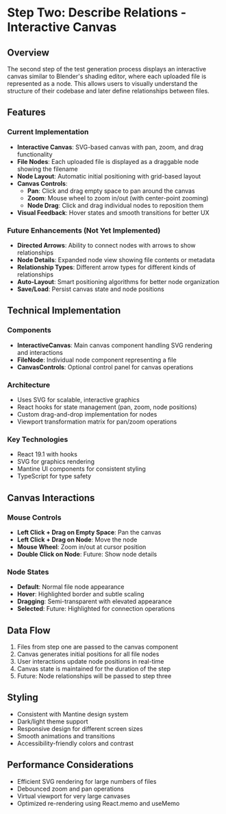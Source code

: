 # Step Two: Describe Relations - Interactive Canvas

## Overview

The second step of the test generation process displays an interactive canvas similar to Blender's shading editor, where each uploaded file is represented as a node. This allows users to visually understand the structure of their codebase and later define relationships between files.

## Features

### Current Implementation

- **Interactive Canvas**: SVG-based canvas with pan, zoom, and drag functionality
- **File Nodes**: Each uploaded file is displayed as a draggable node showing the filename
- **Node Layout**: Automatic initial positioning with grid-based layout
- **Canvas Controls**:
  - **Pan**: Click and drag empty space to pan around the canvas
  - **Zoom**: Mouse wheel to zoom in/out (with center-point zooming)
  - **Node Drag**: Click and drag individual nodes to reposition them
- **Visual Feedback**: Hover states and smooth transitions for better UX

### Future Enhancements (Not Yet Implemented)

- **Directed Arrows**: Ability to connect nodes with arrows to show relationships
- **Node Details**: Expanded node view showing file contents or metadata
- **Relationship Types**: Different arrow types for different kinds of relationships
- **Auto-Layout**: Smart positioning algorithms for better node organization
- **Save/Load**: Persist canvas state and node positions

## Technical Implementation

### Components

- **InteractiveCanvas**: Main canvas component handling SVG rendering and interactions
- **FileNode**: Individual node component representing a file
- **CanvasControls**: Optional control panel for canvas operations

### Architecture

- Uses SVG for scalable, interactive graphics
- React hooks for state management (pan, zoom, node positions)
- Custom drag-and-drop implementation for nodes
- Viewport transformation matrix for pan/zoom operations

### Key Technologies

- React 19.1 with hooks
- SVG for graphics rendering
- Mantine UI components for consistent styling
- TypeScript for type safety

## Canvas Interactions

### Mouse Controls

- **Left Click + Drag on Empty Space**: Pan the canvas
- **Left Click + Drag on Node**: Move the node
- **Mouse Wheel**: Zoom in/out at cursor position
- **Double Click on Node**: Future: Show node details

### Node States

- **Default**: Normal file node appearance
- **Hover**: Highlighted border and subtle scaling
- **Dragging**: Semi-transparent with elevated appearance
- **Selected**: Future: Highlighted for connection operations

## Data Flow

1. Files from step one are passed to the canvas component
2. Canvas generates initial positions for all file nodes
3. User interactions update node positions in real-time
4. Canvas state is maintained for the duration of the step
5. Future: Node relationships will be passed to step three

## Styling

- Consistent with Mantine design system
- Dark/light theme support
- Responsive design for different screen sizes
- Smooth animations and transitions
- Accessibility-friendly colors and contrast

## Performance Considerations

- Efficient SVG rendering for large numbers of files
- Debounced zoom and pan operations
- Virtual viewport for very large canvases
- Optimized re-rendering using React.memo and useMemo
